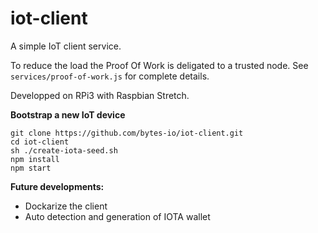 # iot-client

A simple IoT client service.

To reduce the load the Proof Of Work is deligated to a trusted node.
See ```services/proof-of-work.js``` for complete details.

Developped on RPi3 with Raspbian Stretch. 

**Bootstrap a new IoT device**

```
git clone https://github.com/bytes-io/iot-client.git
cd iot-client
sh ./create-iota-seed.sh
npm install
npm start
```


**Future developments:**

- Dockarize the client
- Auto detection and generation of IOTA wallet
